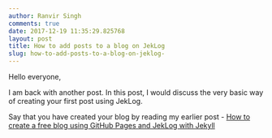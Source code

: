 ```yaml
---
author: Ranvir Singh
comments: true
date: 2017-12-19 11:35:29.825768
layout: post
title: How to add posts to a blog on JekLog 
slug: how-to-add-posts-to-a-blog-on-jeklog-
---
```

Hello everyone,

I am back with another post. In this post, I would discuss the very basic way of creating your first post using JekLog.&nbsp;

Say that you have created your blog by reading my earlier post -&nbsp;[How to create a free blog using GitHub Pages and JekLog with Jekyll](how-to-create-a-free-blog-using-github-pages-and-jeklog-with-jekyll/)